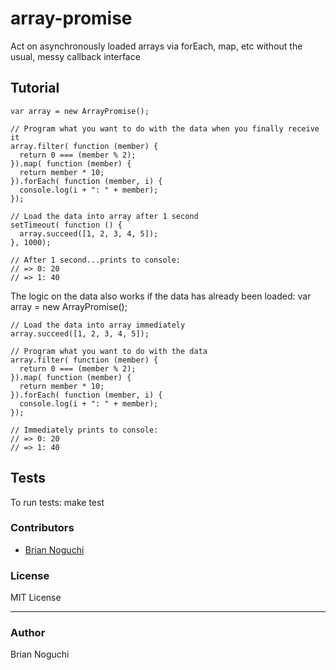 array-promise
============

Act on asynchronously loaded arrays via forEach, map, etc without the usual, messy callback interface

## Tutorial
    var array = new ArrayPromise();

    // Program what you want to do with the data when you finally receive it
    array.filter( function (member) {
      return 0 === (member % 2);
    }).map( function (member) {
      return member * 10;
    }).forEach( function (member, i) {
      console.log(i + ": " + member);
    });
    
    // Load the data into array after 1 second
    setTimeout( function () {
      array.succeed([1, 2, 3, 4, 5]);
    }, 1000);

    // After 1 second...prints to console:
    // => 0: 20
    // => 1: 40

The logic on the data also works if the data has already been loaded:
    var array = new ArrayPromise();

    // Load the data into array immediately
    array.succeed([1, 2, 3, 4, 5]);

    // Program what you want to do with the data
    array.filter( function (member) {
      return 0 === (member % 2);
    }).map( function (member) {
      return member * 10;
    }).forEach( function (member, i) {
      console.log(i + ": " + member);
    });
    
    // Immediately prints to console:
    // => 0: 20
    // => 1: 40

## Tests
To run tests:
    make test

### Contributors
- [Brian Noguchi](https://github.com/bnoguchi)

### License
MIT License

---
### Author
Brian Noguchi
